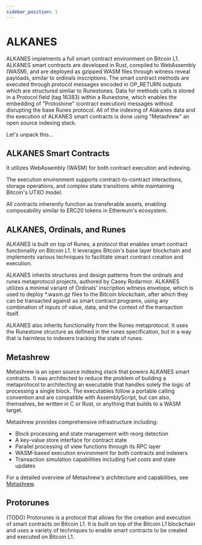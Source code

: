 ```yaml
---
sidebar_position: 1
---
```


# ALKANES

ALKANES implements a full smart contract environment on Bitcoin L1. ALKANES smart contracts are developed in Rust, compiled to WebAssembly (WASM), and are deployed as gzipped WASM files through witness reveal payloads, similar to ordinals inscriptions. The smart contract methods are executed through protocol messages encoded in OP_RETURN outputs which are structured similar to Runestones. Data for methods calls is stored in a Protocol field (tag 16383) within a Runestone, which enables the embedding of "Protostone" (contract execution) messages without disrupting the base Runes protocol. All of the indexing of Alakanes data and the execution of ALKANES smart contracts is done using "Metashrew" an open source indexing stack. 

Let's unpack this...

## ALKANES Smart Contracts

It utilizes WebAssembly (WASM) for both contract execution and indexing.

The execution environment supports contract-to-contract interactions, storage operations, and complex state transitions while maintaining Bitcoin's UTXO model. 

All contracts inherently function as transferable assets, enabling composability similar to ERC20 tokens in Ethereum's ecosystem.

## ALKANES, Ordinals, and Runes

ALKANES is built on top of Runes, a protocol that enables smart contract functionality on Bitcoin L1. It leverages Bitcoin's base layer blockchain and implements various techniques to facilitate smart contract creation and execution.

ALKANES inherits structures and design patterns from the ordinals and runes metaprotocol projects, authored by Casey Rodarmor. ALKANES utilizes a minimal variant of Ordinals' inscription witness envelope, which is used to deploy *.wasm.gz files to the Bitcoin blockchain, after which they can be transacted against as smart contract programs, using any combination of inputs of value, data, and the context of the transaction itself.

ALKANES also inherits functionality from the Runes metaprotocol. It uses the Runestone structure as defined in the runes specification, but in a way that is harmless to indexers tracking the state of runes.


## Metashrew

Metashrew is an open source indexing stack that powers ALKANES smart contracts. It was architected to reduce the problem of building a metaprotocol to architecting an executable that handles solely the logic of processing a single block. The executables follow a portable calling convention and are compatible with AssemblyScript, but can also, themselves, be written in C or Rust, or anything that builds to a WASM target.

Metashrew provides comprehensive infrastructure including:
- Block processing and state management with reorg detection
- A key-value store interface for contract state
- Parallel processing of view functions through its RPC layer
- WASM-based execution environment for both contracts and indexers
- Transaction simulation capabilities including fuel costs and state updates

For a detailed overview of Metashrew's architecture and capabilities, see [Metashrew](./metashrew.md).


## Protorunes

(TODO)
Protorunes is a protocol that allows for the creation and execution of smart contracts on Bitcoin L1. It is built on top of the Bitcoin L1 blockchain and uses a variety of techniques to enable smart contracts to be created and executed on Bitcoin L1.

